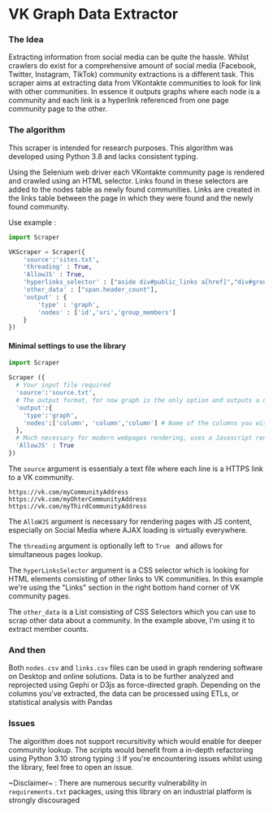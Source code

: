 # VK Graph Data Extractor
### The Idea
Extracting information from social media can be quite the hassle. Whilst crawlers do exist for a comprehensive amount of social media (Facebook, Twitter, Instagram, TikTok) community extractions is a different task.
This scraper aims at extracting data from VKontakte communities to look for link with other communities. In essence it outputs graphs where each node is a community and each link is a hyperlink referenced from one page community page to the other.

### The algorithm

This scraper is intended for research purposes. 
This algorithm was developed using Python 3.8 and lacks consistent typing.

Using the Selenium web driver each VKontakte community page is rendered and crawled using an HTML selector.
Links found in these selectors are added to the nodes table as newly found communities. Links are created in the links table between the page in which they were found and the newly found community.

Use example : 
```Python
import Scraper

VKScraper = Scraper({
	'source':'sites.txt',
	'threading' : True,
	'AllowJS' : True,
	'hyperlinks_selector' : ["aside div#public_links a[href]","div#group_links a[href]"],
	'other_data' : ["span.header_count"],
	'output' : {
		'type' : 'graph',
		'nodes' : ['id','uri','group_members']
	}
})
```
#### Minimal settings to use the library
```Python
import Scraper

Scraper ({
  # Your input file required
  'source':'source.txt',
  # The output format, for now graph is the only option and outputs a nodes.csv and a links.csv file
  'output':{
    'type':'graph',
    'nodes':['column', 'column','column'] # Name of the columns you wish to see in output, by default Id is present for each individual node
  },
  # Much necessary for modern webpages rendering, uses a Javascript rendering engine
  'AllowJS' : True
})

```
The `source` argument is essentialy a text file where each line is a HTTPS link to a VK community.
```text
https://vk.com/myCommunityAddress
https://vk.com/myOhterCommunityAddress
https://vk.com/myThirdCommunityAddress
```
The `AlloWJS` argument is necessary for rendering pages with JS content, especially on Social Media where AJAX loading is virtually everywhere.

The `threading` argument is optionally left to ```True ``` and allows for simultaneous pages lookup.

The `hyperLinksSelector` argument is a CSS selector which is looking for HTML elements consisting of other links to VK communities. In this example we're using the "Links" section in the right bottom hand corner of VK community pages.

The `other_data` is a List consisting of CSS Selectors which you can use to scrap other data about a community. In the example above, I'm using it to extract member counts.
 
 
### And then

Both `nodes.csv` and `links.csv` files can be used in graph rendering software on Desktop and online solutions. Data is to be further analyzed and reprojected using Gephi or D3js as force-directed graph. Depending on the columns you've extracted, the data can be processed using ETLs, or statistical analysis with Pandas


### Issues
The algorithm does not support recursitivity which would enable for deeper community lookup. The scripts would benefit from a in-depth refactoring using Python 3.10 strong typing :)
If you're encountering issues whilst using the library, feel free to open an issue.

~Disclaimer~ : There are numerous security vulnerability in `requirements.txt` packages, using this library on an industrial platform is strongly discouraged
